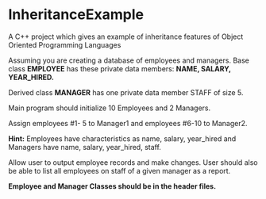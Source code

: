 # InheritanceExample
A C++ project which gives an example of inheritance features of Object Oriented Programming Languages

<p>
Assuming you are creating a database of employees and managers.
Base class   <strong>EMPLOYEE</strong>  has these private data members:   <strong>NAME,  SALARY, YEAR_HIRED. </strong> 
</p>
<p>Derived class  <strong>MANAGER</strong>  has one private data member STAFF of  size 5. </p>

<p>Main program should initialize 10 Employees and 2 Managers.</p>
<p>Assign employees #1- 5  to Manager1 and employees #6-10 to Manager2.</p>
<p><strong>Hint:</strong> Employees have characteristics as name, salary, year_hired and Managers have name, salary, year_hired, staff.</p>
  
<p>Allow user to output employee records and make changes. User should also be able to list all employees on staff of a given manager as a report.</p>
<p><strong>Employee and Manager Classes should be in the header files.</strong></p>
